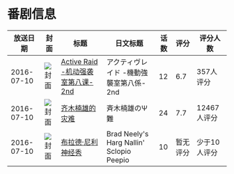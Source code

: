 # 番剧信息

|放送日期|封面|标题|日文标题|话数|评分|评分人数|
|---|---|---|---|---|---|---|
|2016-07-10|![封面](https://lain.bgm.tv/pic/cover/c/6c/04/160220_770Pg.jpg)|[Active Raid -机动强袭室第八课- 2nd](https://bangumi.tv/subject/160220)|アクティヴレイド -機動強襲室第八係- 2nd|12|6.7|357人评分|
|2016-07-10|![封面](https://lain.bgm.tv/pic/cover/c/b3/28/181354_smUU3.jpg)|[齐木楠雄的灾难](https://bangumi.tv/subject/181354)|斉木楠雄のΨ難|24|7.7|12467人评分|
|2016-07-10|![封面](https://lain.bgm.tv/pic/cover/c/86/ab/280701_IfXXo.jpg)|[布拉德·尼利神经秀](https://bangumi.tv/subject/280701)|Brad Neely's Harg Nallin' Sclopio Peepio|10|暂无评分|少于10人评分|
